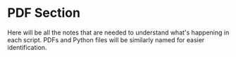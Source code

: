 # PDF Section

Here will be all the notes that are needed to understand what's happening in each script. PDFs and Python files will be similarly named for easier identification.
